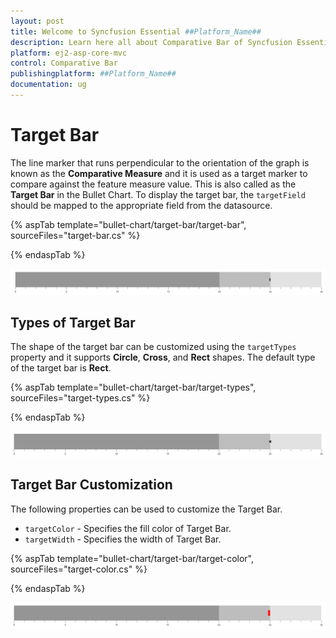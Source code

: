 ```yaml
---
layout: post
title: Welcome to Syncfusion Essential ##Platform_Name##
description: Learn here all about Comparative Bar of Syncfusion Essential ##Platform_Name## widgets based on HTML5 and jQuery.
platform: ej2-asp-core-mvc
control: Comparative Bar
publishingplatform: ##Platform_Name##
documentation: ug
---
```



# Target Bar

The line marker that runs perpendicular to the orientation of the graph is known as the **Comparative Measure** and it is used as a target marker to compare against the feature measure value. This is also called as the **Target Bar** in the Bullet Chart. To display the target bar, the `targetField` should be mapped to the appropriate field from the datasource.

{% aspTab template="bullet-chart/target-bar/target-bar", sourceFiles="target-bar.cs" %}

{% endaspTab %}

![Target Bar in Bullet Chart](images/blazor-bullet-chart-target-bar.png)

## Types of Target Bar

The shape of the target bar can be customized using the `targetTypes` property and it supports **Circle**, **Cross**, and **Rect** shapes. The default type of the target bar is **Rect**.

{% aspTab template="bullet-chart/target-bar/target-types", sourceFiles="target-types.cs" %}

{% endaspTab %}

![Rectangle Target Bar with Bullet Chart](images/blazor-bullet-chart-rectangle-target-bar.png)

## Target Bar Customization

The following properties can be used to customize the Target Bar.

* `targetColor` - Specifies the fill color of Target Bar.
* `targetWidth` - Specifies the width of Target Bar.

{% aspTab template="bullet-chart/target-bar/target-color", sourceFiles="target-color.cs" %}

{% endaspTab %}

![Customizing Target Bar in Bullet Chart](images/blazor-bullet-chart-target-bar-customization.png)